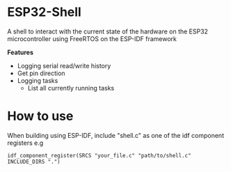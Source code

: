 # ESP32-Shell
A shell to interact with the current state of the hardware on the ESP32 microcontroller using FreeRTOS on the ESP-IDF framework

**Features**
- Logging serial read/write history
- Get pin direction 
- Logging tasks
  -  List all currently running tasks



# How to use

When building using ESP-IDF, include "shell.c" as one of the idf component registers
e.g
```make
idf_component_register(SRCS "your_file.c" "path/to/shell.c" INCLUDE_DIRS ".")
```
